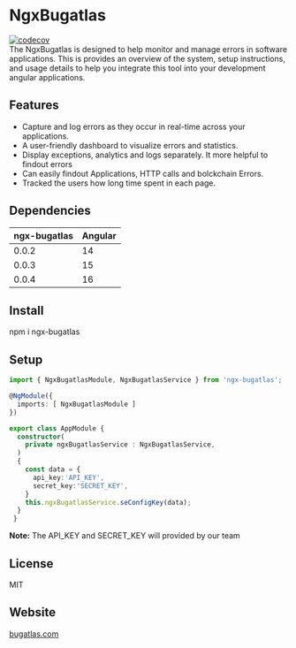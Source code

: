 # NgxBugatlas
<a href="https://bugatlas.com" target="_blank">
    <img src="https://bugatlas.com/assets/images/error-tracker.svg" alt="codecov">
  </a>
  <br>
  The NgxBugatlas is designed to help monitor and manage errors in software applications. This is provides an overview of the system, setup instructions, and usage details to help you integrate this tool into your development angular applications.
 
## Features
- Capture and log errors as they occur in real-time across your applications.
- A user-friendly dashboard to visualize errors and statistics.
- Display exceptions, analytics and logs separately. It more helpful to findout errors
- Can easily findout Applications, HTTP calls and bolckchain Errors.
- Tracked the users how long time spent in each page.

## Dependencies

| ngx-bugatlas | Angular |
| ----------   | ------- |
| 0.0.2        | 14      |
| 0.0.3        | 15      |
| 0.0.4        | 16      |


## Install

npm i ngx-bugatlas

## Setup

```ts
import { NgxBugatlasModule, NgxBugatlasService } from 'ngx-bugatlas';

@NgModule({
  imports: [ NgxBugatlasModule ]
})

export class AppModule {
  constructor(
    private ngxBugatlasService : NgxBugatlasService,
  )
  {
    const data = {
      api_key:'API_KEY',
      secret_key:'SECRET_KEY',
    }
    this.ngxBugatlasService.seConfigKey(data);
  }
 }
```
**Note:** The API_KEY and SECRET_KEY will provided by our team

## License

MIT


## Website
<a href="https://bugatlas.com" target="_blank">bugatlas.com</a>

